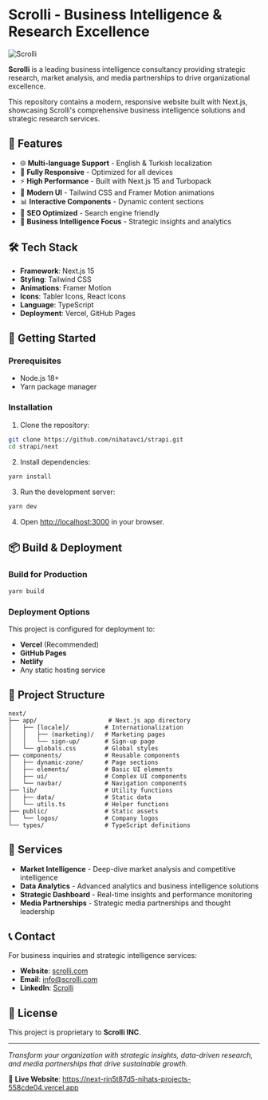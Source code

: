 # Scrolli - Business Intelligence & Research Excellence

![Scrolli](./LaunchPad.jpg)

**Scrolli** is a leading business intelligence consultancy providing strategic research, market analysis, and media partnerships to drive organizational excellence.

This repository contains a modern, responsive website built with Next.js, showcasing Scrolli's comprehensive business intelligence solutions and strategic research services.

## 🌟 Features

- 🌐 **Multi-language Support** - English & Turkish localization
- 📱 **Fully Responsive** - Optimized for all devices
- ⚡ **High Performance** - Built with Next.js 15 and Turbopack
- 🎨 **Modern UI** - Tailwind CSS and Framer Motion animations
- 📊 **Interactive Components** - Dynamic content sections
- 🚀 **SEO Optimized** - Search engine friendly
- 💼 **Business Intelligence Focus** - Strategic insights and analytics

## 🛠️ Tech Stack

- **Framework**: Next.js 15
- **Styling**: Tailwind CSS
- **Animations**: Framer Motion
- **Icons**: Tabler Icons, React Icons
- **Language**: TypeScript
- **Deployment**: Vercel, GitHub Pages

## 🚀 Getting Started

### Prerequisites

- Node.js 18+
- Yarn package manager

### Installation

1. Clone the repository:

```bash
git clone https://github.com/nihatavci/strapi.git
cd strapi/next
```

2. Install dependencies:

```bash
yarn install
```

3. Run the development server:

```bash
yarn dev
```

4. Open [http://localhost:3000](http://localhost:3000) in your browser.

## 📦 Build & Deployment

### Build for Production

```bash
yarn build
```

### Deployment Options

This project is configured for deployment to:

- **Vercel** (Recommended)
- **GitHub Pages**
- **Netlify**
- Any static hosting service

## 📁 Project Structure

```
next/
├── app/                    # Next.js app directory
│   ├── [locale]/          # Internationalization
│   │   ├── (marketing)/   # Marketing pages
│   │   └── sign-up/       # Sign-up page
│   └── globals.css        # Global styles
├── components/            # Reusable components
│   ├── dynamic-zone/      # Page sections
│   ├── elements/          # Basic UI elements
│   ├── ui/                # Complex UI components
│   └── navbar/            # Navigation components
├── lib/                   # Utility functions
│   ├── data/              # Static data
│   └── utils.ts           # Helper functions
├── public/                # Static assets
│   └── logos/             # Company logos
└── types/                 # TypeScript definitions
```

## 🎯 Services

- **Market Intelligence** - Deep-dive market analysis and competitive intelligence
- **Data Analytics** - Advanced analytics and business intelligence solutions
- **Strategic Dashboard** - Real-time insights and performance monitoring
- **Media Partnerships** - Strategic media partnerships and thought leadership

## 📞 Contact

For business inquiries and strategic intelligence services:

- **Website**: [scrolli.com](https://scrolli.com)
- **Email**: info@scrolli.com
- **LinkedIn**: [Scrolli](https://linkedin.com/company/scrolli)

## 📄 License

This project is proprietary to **Scrolli INC**.

---

_Transform your organization with strategic insights, data-driven research, and media partnerships that drive sustainable growth._

🚀 **Live Website**: https://next-rin5t87d5-nihats-projects-558cde04.vercel.app
